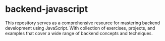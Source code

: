 # backend-javascript
This repository serves as a comprehensive resource for mastering backend development using JavaScript. With collection of exercises, projects, and examples that cover a wide range of backend concepts and techniques.
#
